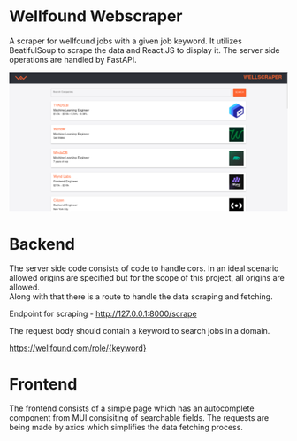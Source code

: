 # Wellfound Webscraper

A scraper for wellfound jobs with a given job keyword.
It utilizes BeatifulSoup to scrape the data and React.JS to display it.
The server side operations are handled by FastAPI.

![alt text](image.png)


# Backend

The server side code consists of code to handle cors. In an ideal scenario allowed origins are specified but for the scope of this project, all origins are allowed.
<br>
Along with that there is a route to handle the data scraping and fetching.

Endpoint for scraping - http://127.0.0.1:8000/scrape

The request body should contain a keyword to search jobs in a domain.

https://wellfound.com/role/{keyword}


# Frontend

The frontend consists of a simple page which has an autocomplete component from MUI consisiting of searchable fields.
The requests are being made by axios which simplifies the data fetching process.
